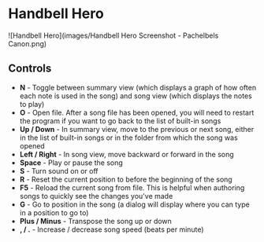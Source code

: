# Handbell Hero

![Handbell Hero](images/Handbell Hero Screenshot - Pachelbels Canon.png)

## Controls

- **N** - Toggle between summary view (which displays a graph of how often each note is used in the song) and song view (which displays the notes to play)
- **O** - Open file.  After a song file has been opened, you will need to restart the program if you want to go back to the list of built-in songs
- **Up / Down** - In summary view, move to the previous or next song, either in the list of built-in songs or in the folder from which the song was opened
- **Left / Right** - In song view, move backward or forward in the song
- **Space** - Play or pause the song
- **S** - Turn sound on or off
- **R** - Reset the current position to before the beginning of the song
- **F5** - Reload the current song from file.  This is helpful when authoring songs to quickly see the changes you've made
- **G** - Go to position in the song (a dialog will display where you can type in a position to go to)
- **Plus / Minus** - Transpose the song up or down
- **, / .** - Increase / decrease song speed (beats per minute)
